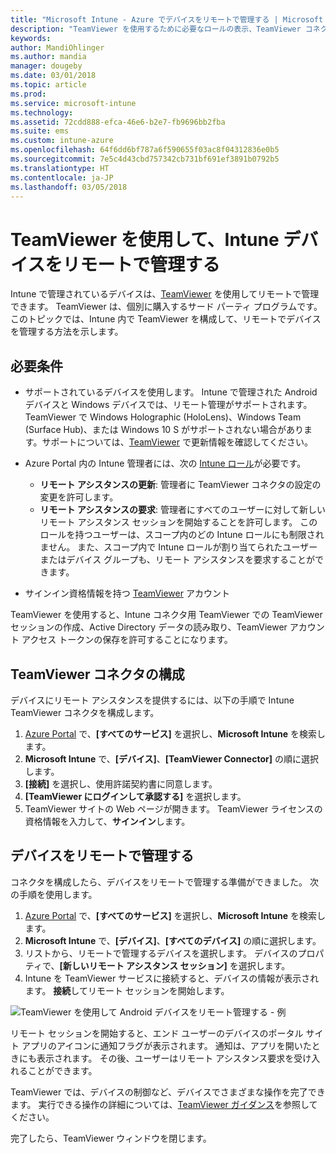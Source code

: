 ```yaml
---
title: "Microsoft Intune - Azure でデバイスをリモートで管理する | Microsoft Docs"
description: "TeamViewer を使用するために必要なロールの表示、TeamViewer コネクタのインストール方法、Azure Portal で Microsoft Intune を使用してデバイスをリモートで管理する方法の段階的なガイダンス"
keywords: 
author: MandiOhlinger
ms.author: mandia
manager: dougeby
ms.date: 03/01/2018
ms.topic: article
ms.prod: 
ms.service: microsoft-intune
ms.technology: 
ms.assetid: 72cdd888-efca-46e6-b2e7-fb9696bb2fba
ms.suite: ems
ms.custom: intune-azure
ms.openlocfilehash: 64f6dd6bf787a6f590655f03ac8f04312836e0b5
ms.sourcegitcommit: 7e5c4d43cbd757342cb731bf691ef3891b0792b5
ms.translationtype: HT
ms.contentlocale: ja-JP
ms.lasthandoff: 03/05/2018
---
```

# <a name="use-teamviewer-to-remotely-administer-intune-devices"></a>TeamViewer を使用して、Intune デバイスをリモートで管理する

Intune で管理されているデバイスは、[TeamViewer](https://www.teamviewer.com) を使用してリモートで管理できます。 TeamViewer は、個別に購入するサード パーティ プログラムです。 このトピックでは、Intune 内で TeamViewer を構成して、リモートでデバイスを管理する方法を示します。 

## <a name="prerequisites"></a>必要条件

- サポートされているデバイスを使用します。 Intune で管理された Android デバイスと Windows デバイスでは、リモート管理がサポートされます。 TeamViewer で Windows Holographic (HoloLens)、Windows Team (Surface Hub)、または Windows 10 S がサポートされない場合があります。サポートについては、[TeamViewer](https://www.teamviewer.com) で更新情報を確認してください。

- Azure Portal 内の Intune 管理者には、次の [Intune ロール](role-based-access-control.md)が必要です。  

    - **リモート アシスタンスの更新**: 管理者に TeamViewer コネクタの設定の変更を許可します。
    - **リモート アシスタンスの要求**: 管理者にすべてのユーザーに対して新しいリモート アシスタンス セッションを開始することを許可します。 このロールを持つユーザーは、スコープ内のどの Intune ロールにも制限されません。 また、スコープ内で Intune ロールが割り当てられたユーザーまたはデバイス グループも、リモート アシスタンスを要求することができます。 

- サインイン資格情報を持つ [TeamViewer](https://www.teamviewer.com) アカウント

TeamViewer を使用すると、Intune コネクタ用 TeamViewer での TeamViewer セッションの作成、Active Directory データの読み取り、TeamViewer アカウント アクセス トークンの保存を許可することになります。

## <a name="configure-the-teamviewer-connector"></a>TeamViewer コネクタの構成

デバイスにリモート アシスタンスを提供するには、以下の手順で Intune TeamViewer コネクタを構成します。

1. [Azure Portal](https://portal.azure.com) で、**[すべてのサービス]** を選択し、**Microsoft Intune** を検索します。
2. **Microsoft Intune** で、**[デバイス]**、**[TeamViewer Connector]** の順に選択します。
3. **[接続]** を選択し、使用許諾契約書に同意します。
4. **[TeamViewer にログインして承認する]** を選択します。
5. TeamViewer サイトの Web ページが開きます。 TeamViewer ライセンスの資格情報を入力して、**サインイン**します。

## <a name="remotely-administer-a-device"></a>デバイスをリモートで管理する

コネクタを構成したら、デバイスをリモートで管理する準備ができました。 次の手順を使用します。 

1. [Azure Portal](https://portal.azure.com) で、**[すべてのサービス]** を選択し、**Microsoft Intune** を検索します。
2. **Microsoft Intune** で、**[デバイス]**、**[すべてのデバイス]** の順に選択します。
3. リストから、リモートで管理するデバイスを選択します。 デバイスのプロパティで、**[新しいリモート アシスタンス セッション]** を選択します。
4. Intune を TeamViewer サービスに接続すると、デバイスの情報が表示されます。 **接続**してリモート セッションを開始します。

![TeamViewer を使用して Android デバイスをリモート管理する - 例](./media/android-teamviewer.png)

リモート セッションを開始すると、エンド ユーザーのデバイスのポータル サイト アプリのアイコンに通知フラグが表示されます。 通知は、アプリを開いたときにも表示されます。 その後、ユーザーはリモート アシスタンス要求を受け入れることができます。

TeamViewer では、デバイスの制御など、デバイスでさまざまな操作を完了できます。 実行できる操作の詳細については、[TeamViewer ガイダンス](https://www.teamviewer.com/support/documents/)を参照してください。

完了したら、TeamViewer ウィンドウを閉じます。